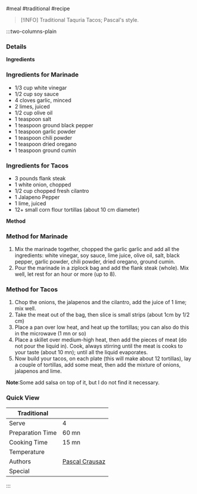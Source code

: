 #meal #traditional #recipe

> [!INFO]
> Traditional Taquria Tacos; Pascal's style.

:::two-columns-plain

### Details
**Ingredients**

### Ingredients for Marinade

- 1/3 cup white vinegar
- 1/2 cup soy sauce
- 4 cloves garlic, minced
- 2 limes, juiced
- 1/2 cup olive oil
- 1 teaspoon salt
- 1 teaspoon ground black pepper
- 1 teaspoon garlic powder
- 1 teaspoon chili powder
- 1 teaspoon dried oregano
- 1 teaspoon ground cumin

### Ingredients for Tacos

- 3 pounds flank steak
- 1 white onion, chopped
- 1/2 cup chopped fresh cilantro
- 1 Jalapeno Pepper
- 1 lime, juiced
- 12+ small corn flour tortillas (about 10 cm diameter)


**Method**

### Method for Marinade

1. Mix the marinade together, chopped the garlic garlic and add all the ingredients: white vinegar, soy sauce, lime juice, olive oil, salt, black pepper, garlic powder, chili powder, dried oregano, ground cumin.
2. Pour the marinade in a ziplock bag and add the flank steak (whole). Mix well, let rest for an hour or more (up to 8).

### Method for Tacos

1. Chop the onions, the jalapenos and the cilantro, add the juice of 1 lime; mix well.
2. Take the meat out of the bag, then slice is small strips (about 1cm by 1/2 cm)
3. Place a pan over low heat, and heat up the tortillas; you can also do this in the microwave (1 mn or so)
4. Place a skillet over medium-high heat, then add the pieces of meat (do not pour the liquid in). Cook, always stirring until the meat is cooks to your taste (about 10 mn); until all the liquid evaporates.
5. Now build your tacos, on each plate (this will make about 12 tortillas), lay a couple of tortillas, add some meat, then add the mixture of onions, jalapenos and lime.

**Note**:Some add salsa on top of it, but I do not find it necessary.


### Quick View
| Traditional      |                                                |
| ---------------- | ---------------------------------------------- |
| Serve            | 4                                              |
| Preparation Time | 60 mn                                          |
| Cooking Time     | 15 mn                                          |
| Temperature      |                                                |
| Authors          | [Pascal Crausaz](mailto:pascal@askpascal.com)  |
| Special          |                                                |

:::

